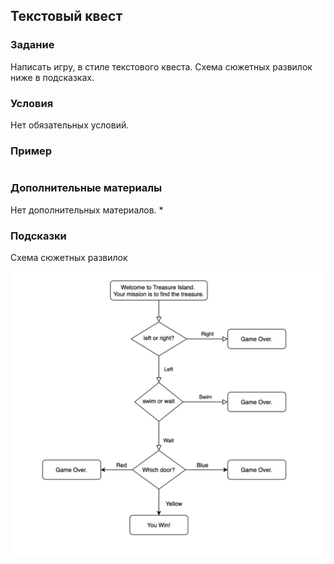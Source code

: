 ## Текстовый квест

### Задание
Написать игру, в стиле текстового квеста. Схема сюжетных развилок ниже в подсказках.

### Условия

Нет обязательных условий.

### Пример

```

```


### Дополнительные материалы

Нет дополнительных материалов.
* 

### Подсказки

Схема сюжетных развилок

![scheme.png](scheme.png)